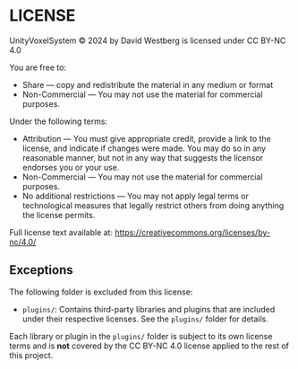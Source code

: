 # LICENSE

UnityVoxelSystem © 2024 by David Westberg is licensed under CC BY-NC 4.0

You are free to:
- Share — copy and redistribute the material in any medium or format
- Non-Commercial — You may not use the material for commercial purposes.

Under the following terms:
- Attribution — You must give appropriate credit, provide a link to the license, and indicate if changes were made. You may do so in any reasonable manner, but not in any way that suggests the licensor endorses you or your use.
- Non-Commercial — You may not use the material for commercial purposes.
- No additional restrictions — You may not apply legal terms or technological measures that legally restrict others from doing anything the license permits.

Full license text available at: https://creativecommons.org/licenses/by-nc/4.0/

## Exceptions
The following folder is excluded from this license:
- `plugins/`: Contains third-party libraries and plugins that are included under their respective licenses. See the `plugins/` folder for details.

Each library or plugin in the `plugins/` folder is subject to its own license terms and is **not** covered by the CC BY-NC 4.0 license applied to the rest of this project.
